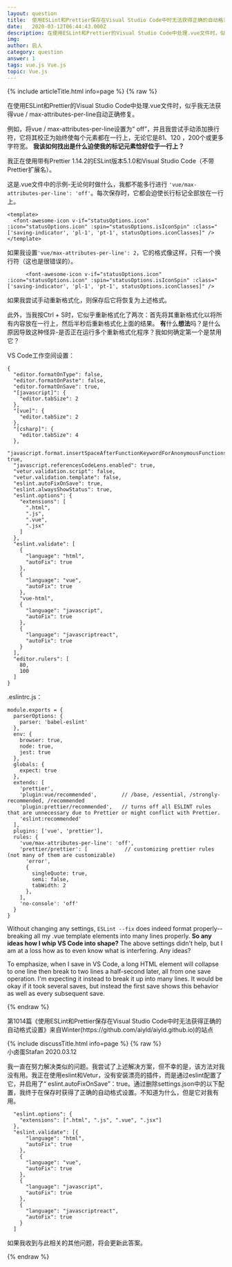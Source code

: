 ```yaml
---
layout: question
title:  使用ESLint和Prettier保存在Visual Studio Code中时无法获得正确的自动格式设置
date:   2020-03-12T06:44:43.000Z
description: 在使用ESLint和Prettier的Visual Studio Code中处理.vue文件时，似乎我无法获得vue / max-attributes-p...
img: 
author: 启人
category: question
answer: 1
tags: vue.js Vue.js
topic: Vue.js
---
```

<div class="article-root">
  <div class="article">
    {% include articleTitle.html info=page %}
    {% raw %}
    <div class="article-content"><p><font style="vertical-align: inherit;"><font style="vertical-align: inherit;">在使用ESLint和Prettier的Visual Studio Code中处理.vue文件时，似乎我无法获得vue / max-attributes-per-line自动正确修复。</font></font></p>

<p><font style="vertical-align: inherit;"><font style="vertical-align: inherit;">例如，将vue / max-attributes-per-line设置为“ off”，并且我尝试手动添加换行符，它将其校正为始终使每个元素都在一行上，无论它是81、120 ，200个或更多字符宽。  </font></font><strong><font style="vertical-align: inherit;"><font style="vertical-align: inherit;">我该如何找出是什么迫使我的标记元素恰好位于一行上？</font></font></strong></p>

<p><font style="vertical-align: inherit;"><font style="vertical-align: inherit;">我正在使用带有Prettier 1.14.2的ESLint版本5.1.0和Visual Studio Code（不带Prettier扩展名）。  </font></font></p>

<p><font style="vertical-align: inherit;"><font style="vertical-align: inherit;">这是.vue文件中的示例-无论何时做什么，我都不能多行进行   </font></font><code>'vue/max-attributes-per-line': 'off'</code><font style="vertical-align: inherit;"><font style="vertical-align: inherit;">。</font><font style="vertical-align: inherit;">每次保存时，它都会迫使长行标记全部放在一行上。</font></font></p>

<pre><code>&lt;template&gt;<font></font>
  &lt;font-awesome-icon v-if="statusOptions.icon" :icon="statusOptions.icon" :spin="statusOptions.isIconSpin" :class="['saving-indicator', 'pl-1', 'pt-1', statusOptions.iconClasses]" /&gt;<font></font>
&lt;/template&gt;<font></font>
</code></pre>

<p><font style="vertical-align: inherit;"><font style="vertical-align: inherit;">如果我设置</font></font><code>'vue/max-attributes-per-line': 2</code><font style="vertical-align: inherit;"><font style="vertical-align: inherit;">，它的格式像这样，只有一个换行符（这也是很错误的）。</font></font></p>

<pre><code>      &lt;font-awesome-icon v-if="statusOptions.icon" <font></font>
:icon="statusOptions.icon" :spin="statusOptions.isIconSpin" :class="['saving-indicator', 'pl-1', 'pt-1', statusOptions.iconClasses]" /&gt;<font></font>
</code></pre>

<p><font style="vertical-align: inherit;"><font style="vertical-align: inherit;">如果我尝试手动重新格式化，则保存后它将恢复为上述格式。</font></font></p>

<p><font style="vertical-align: inherit;"><font style="vertical-align: inherit;">此外，当我按Ctrl + S时，它似乎重新格式化了两次：首先将其重新格式化以将所有内容放在一行上，然后半秒后重新格式化上面的结果。  </font></font><strong><font style="vertical-align: inherit;"><font style="vertical-align: inherit;">有</font></font></strong><font style="vertical-align: inherit;"><font style="vertical-align: inherit;">什么</font><strong><font style="vertical-align: inherit;">想法</font></strong><font style="vertical-align: inherit;">吗？</font><font style="vertical-align: inherit;">是什么原因导致这种怪异-是否正在运行多个重新格式化程序？</font><font style="vertical-align: inherit;">我如何确定第一个是禁用它？</font></font></p>

<p><font style="vertical-align: inherit;"><font style="vertical-align: inherit;">VS Code工作空间设置：</font></font></p>

<pre><code>{<font></font>
  "editor.formatOnType": false,<font></font>
  "editor.formatOnPaste": false,<font></font>
  "editor.formatOnSave": true,<font></font>
  "[javascript]": {<font></font>
    "editor.tabSize": 2<font></font>
  },<font></font>
  "[vue]": {<font></font>
    "editor.tabSize": 2<font></font>
  },<font></font>
  "[csharp]": {<font></font>
    "editor.tabSize": 4<font></font>
  },<font></font>
  "javascript.format.insertSpaceAfterFunctionKeywordForAnonymousFunctions": true,<font></font>
  "javascript.referencesCodeLens.enabled": true,<font></font>
  "vetur.validation.script": false,<font></font>
  "vetur.validation.template": false,<font></font>
  "eslint.autoFixOnSave": true,<font></font>
  "eslint.alwaysShowStatus": true,<font></font>
  "eslint.options": {<font></font>
    "extensions": [<font></font>
      ".html",<font></font>
      ".js",<font></font>
      ".vue",<font></font>
      ".jsx"<font></font>
    ]<font></font>
  },<font></font>
  "eslint.validate": [<font></font>
    {<font></font>
      "language": "html",<font></font>
      "autoFix": true<font></font>
    },<font></font>
    {<font></font>
      "language": "vue",<font></font>
      "autoFix": true<font></font>
    },<font></font>
    "vue-html",<font></font>
    {<font></font>
      "language": "javascript",<font></font>
      "autoFix": true<font></font>
    },<font></font>
    {<font></font>
      "language": "javascriptreact",<font></font>
      "autoFix": true<font></font>
    }<font></font>
  ],<font></font>
  "editor.rulers": [<font></font>
    80,<font></font>
    100<font></font>
  ]<font></font>
}<font></font>
</code></pre>

<p><font style="vertical-align: inherit;"><font style="vertical-align: inherit;">.eslintrc.js： </font></font></p>

<pre><code>module.exports = {<font></font>
  parserOptions: {<font></font>
    parser: 'babel-eslint'<font></font>
  },<font></font>
  env: {<font></font>
    browser: true,<font></font>
    node: true,<font></font>
    jest: true<font></font>
  },<font></font>
  globals: {<font></font>
    expect: true<font></font>
  },<font></font>
  extends: [<font></font>
    'prettier',<font></font>
    'plugin:vue/recommended',        // /base, /essential, /strongly-recommended, /recommended<font></font>
    'plugin:prettier/recommended',   // turns off all ESLINT rules that are unnecessary due to Prettier or might conflict with Prettier. <font></font>
    'eslint:recommended'<font></font>
  ],<font></font>
  plugins: ['vue', 'prettier'],<font></font>
  rules: {<font></font>
    'vue/max-attributes-per-line': 'off',<font></font>
    'prettier/prettier': [            // customizing prettier rules (not many of them are customizable)<font></font>
      'error',<font></font>
      {<font></font>
        singleQuote: true,<font></font>
        semi: false,<font></font>
        tabWidth: 2<font></font>
      },<font></font>
    ],<font></font>
    'no-console': 'off'<font></font>
  }<font></font>
}<font></font>
</code></pre>

<p>Without changing any settings, <code>ESLint --fix</code> does indeed format properly--breaking all my .vue template elements into many lines properly. <strong>So any ideas how I whip VS Code into shape?</strong> The above settings didn't help, but I am at a loss how as to even know what is interfering. Any ideas?</p>

<p>To emphasize, when I save in VS Code, a long HTML element will collapse to one line then break to two lines a half-second later, all from one save operation. I'm expecting it instead to break it up into many lines. It would be okay if it took several saves, but instead the first save shows this behavior as well as every subsequent save.</p></div>
    {% endraw %}
  </div>
  <p class="winter_mark">第1014篇《使用ESLint和Prettier保存在Visual Studio Code中时无法获得正确的自动格式设置》来自Winter(https://github.com/aiyld/aiyld.github.io)的站点</p>
  <div class="discuss-wrapper">
    {% include discussTitle.html info=page %}
    {% raw %}
    <div class="discuss-list">
    <div class="discuss-item">
        <div class="discuss-parent">
          <div class="discuss-meta">
            <span class="discuss-user">小卤蛋Stafan</span>
            <span class="discuss-time">2020.03.12</span>
          </div>
          <div class="discuss-comment"><p><font style="vertical-align: inherit;"><font style="vertical-align: inherit;">我一直在努力解决类似的问题。</font><font style="vertical-align: inherit;">我尝试了上述解决方案，但不幸的是，该方法对我没有用。</font><font style="vertical-align: inherit;">我正在使用eslint和Vetur，没有安装漂亮的插件，而是通过eslint配置了它，并启用了“ eslint.autoFixOnSave”：true。</font><font style="vertical-align: inherit;">通过删除settings.json中的以下配置，我终于在保存时获得了正确的自动格式设置。</font><font style="vertical-align: inherit;">不知道为什么，但是它对我有用。</font></font></p>

<pre><code>  "eslint.options": {<font></font>
    "extensions": [".html", ".js", ".vue", ".jsx"]<font></font>
  },<font></font>
  "eslint.validate": [{<font></font>
      "language": "html",<font></font>
      "autoFix": true<font></font>
    },<font></font>
    {<font></font>
      "language": "vue",<font></font>
      "autoFix": true<font></font>
    },<font></font>
    {<font></font>
      "language": "javascript",<font></font>
      "autoFix": true<font></font>
    },<font></font>
    {<font></font>
      "language": "javascriptreact",<font></font>
      "autoFix": true<font></font>
    }<font></font>
  ]<font></font>
</code></pre>

<p><font style="vertical-align: inherit;"><font style="vertical-align: inherit;">如果我收到与此相关的其他问题，将会更新此答案。</font></font></p></div>
        </div></div>
    </div>
    {% endraw %}
  </div>
<div>
